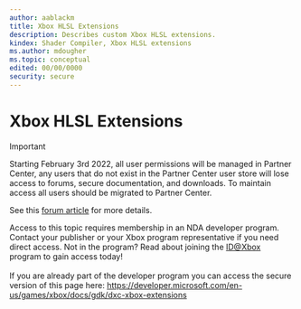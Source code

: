 ```yaml
---
author: aablackm
title: Xbox HLSL Extensions
description: Describes custom Xbox HLSL extensions.
kindex: Shader Compiler, Xbox HLSL extensions
ms.author: mdougher
ms.topic: conceptual
edited: 00/00/0000
security: secure
---
```


# Xbox HLSL Extensions
> [!IMPORTANT]
> Starting February 3rd 2022, all user permissions will be managed in Partner Center, any users that do not exist in the Partner Center user store will lose access to forums, secure documentation, and downloads. To maintain access all users should be migrated to Partner Center. <p></p>See this <a href="https://forums.xboxlive.com/articles/132187/breaking-change-user-access-for-forums-secure-docu.html">forum article</a> for more details.  

 Access to this topic requires membership in an NDA developer program. Contact your publisher or your Xbox program representative if you need direct access. Not in the program? Read about joining the <a href="https://www.xbox.com/Developers/id">ID@Xbox</a> program to gain access today!  <br/><br/>If you are already part of the developer program you can access the secure version of this page here: <a target="_blank" href="https://developer.microsoft.com/en-us/games/xbox/docs/gdk/dxc-xbox-extensions">https://developer.microsoft.com/en-us/games/xbox/docs/gdk/dxc-xbox-extensions</a>